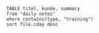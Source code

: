 ```dataview  
TABLE titel, kunde, summary
from "daily notes"
where contains(type, "training")
sort file.cday desc
```
